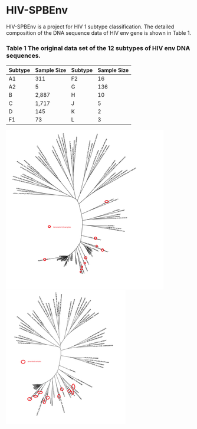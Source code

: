 # HIV-SPBEnv

HIV-SPBEnv is a project for HIV 1 subtype classification.
The detailed composition of the DNA sequence data of HIV env gene is shown in Table 1.
### Table 1 The original data set of the 12 subtypes of HIV env DNA sequences.
| Subtype |Sample Size | Subtype |Sample Size |
|-------|---------|-------|---------|
| A1 | 311 | F2 |16 |
| A2 | 5 | G |136 |
| B | 2,887 | H |10 |
| C | 1,717 | J |5 |
| D | 145 | K |2|
| F1 | 73 | L |3 |

![Figure H](images/image-H.png)
![Figure J](images/image-J.png)

